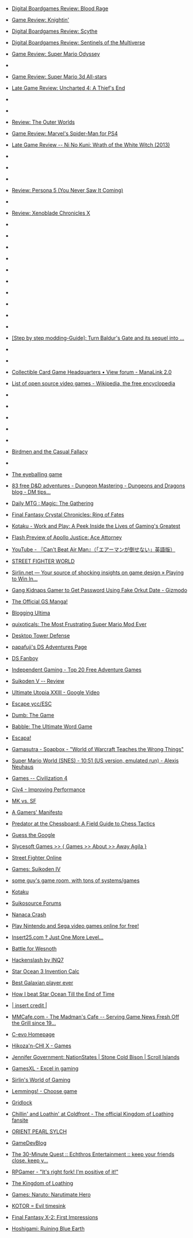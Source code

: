 
- [Digital Boardgames Review: Blood Rage](/2021/03/digital-boardgames-review-blood-rage/)

- [Game Review: Knightin&#39;](/2021/02/game-review-knightin/)

- [Digital Boardgames Review: Scythe](/2021/02/digital-boardgames-review-scythe/)

- [Digital Boardgames Review: Sentinels of the Multiverse](/2021/02/digital-boardgames-review-sentinels-of-the-multiverse/)

- [Game Review: Super Mario Odyssey](/2020/12/game-review-super-mario-odyssey/)

- [](/2020/10/1322214646221205504/)

- [Game Review: Super Mario 3d All-stars](/2020/10/mario-3d-all-stars/)

- [Late Game Review: Uncharted 4: A Thief&#39;s End](/2020/09/uncharted4/)

- [](/2020/09/1301222471568297984/)

- [](/2020/08/1293051269129486337/)

- [Review: The Outer Worlds](/2019/11/outer-worlds/)

- [Game Review: Marvel&#39;s Spider-Man for PS4](/2018/11/game-review-marvels-spider-man-for-ps4/)

- [Late Game Review -- Ni No Kuni: Wrath of the White Witch (2013)](/2018/10/late-game-review-ni-no-kuni-wrath-of-the-white-witch-2013/)

- [](/2018/08/1030779233100947456/)

- [](/2017/12/bduzgkaacpp/)

- [](/2017/10/924546017281785859/)

- [Review: Persona 5 (You Never Saw It Coming)](/2017/06/review-persona-5-you-never-saw-it-coming/)

- [](/2016/12/10155237324233912/)

- [Review: Xenoblade Chronicles X](/2016/12/review-xenoblade-chronicles-x/)

- [](/2015/10/8laqfkmoj3/)

- [](/2014/11/10153371179008912/)

- [](/2014/11/528700287406469120/)

- [](/2013/07/353690869481738241/)

- [](/2012/10/258215576680407041/)

- [](/2012/09/249794730370686976/)

- [](/2012/04/188971847163977728/)

- [](/2011/12/148286730351550469/)

- [](/2011/07/97231680342986753/)

- [](/2010/12/16438210175434752/)

- [[Step by step modding-Guide]: Turn Baldur&#39;s Gate and its sequel into ...](/2010/09/step-by-step-modding-guide-turn-baldur-s-gate-and-its-sequel-into/)

- [](/2010/07/19811340486/)

- [](/2010/04/11808025555/)

- [Collectible Card Game Headquarters • View forum - ManaLink 2.0](/2010/03/collectible-card-game-headquarters-view-forum-manalink-2-0/)

- [List of open source video games - Wikipedia, the free encyclopedia](/2009/12/list-of-open-source-video-games-wikipedia-the-free-encyclopedia/)

- [](/2009/09/3775823306/)

- [](/2009/08/3603255733/)

- [](/2009/07/2582283906/)

- [](/2009/07/2577062665/)

- [](/2009/07/2560147227/)

- [Birdmen and the Casual Fallacy](/2009/01/birdmen-and-the-casual-fallacy/)

- [](/2008/12/1075638523/)

- [The eyeballing game](/2008/10/the-eyeballing-game/)

- [83 free D&amp;D adventures - Dungeon Mastering - Dungeons and Dragons blog - DM tips...](/2008/10/83-free-d-d-adventures-dungeon-mastering-dungeons-and-dragons-blog-dm-tips/)

- [Daily MTG : Magic: The Gathering](/2008/08/daily-mtg-magic-the-gathering/)

- [Final Fantasy Crystal Chronicles: Ring of Fates](/2008/04/final-fantasy-crystal-chronicles-ring-of-fates/)

- [Kotaku - Work and Play: A Peek Inside the Lives of Gaming&#39;s Greatest](/2008/01/kotaku-work-and-play-a-peek-inside-the-lives-of-gaming-s-greatest/)

- [Flash Preview of Apollo Justice: Ace Attorney](/2008/01/flash-preview-of-apollo-justice-ace-attorney/)

- [YouTube - 『Can&#39;t Beat Air Man』（「エアーマンが倒せない」英語版）](/2008/01/youtube-can-t-beat-air-man-eamangadao-senai-ying-yu-ban/)

- [STREET FIGHTER WORLD](/2007/10/street-fighter-world/)

- [Sirlin.net — Your source of shocking insights on game design » Playing to Win In...](/2007/07/sirlin-net-your-source-of-shocking-insights-on-game-design-playing-to-win-in/)

- [Gang Kidnaps Gamer to Get Password Using Fake Orkut Date - Gizmodo](/2007/07/gang-kidnaps-gamer-to-get-password-using-fake-orkut-date-gizmodo/)

- [The Official GS Manga!](/2007/06/the-official-gs-manga/)

- [Blogging Ultima](/2007/05/blogging-ultima/)

- [quixoticals: The Most Frustrating Super Mario Mod Ever](/2007/04/quixoticals-the-most-frustrating-super-mario-mod-ever/)

- [Desktop Tower Defense](/2007/03/desktop-tower-defense/)

- [papafuji&#39;s DS Adventures Page](/2007/03/papafuji-s-ds-adventures-page/)

- [DS Fanboy](/2007/03/ds-fanboy/)

- [Independent Gaming - Top 20 Free Adventure Games](/2007/02/independent-gaming-top-20-free-adventure-games/)

- [Suikoden V -- Review](/2006/05/suikoden-v-review/)

- [Ultimate Utopia XXIII - Google Video](/2006/05/ultimate-utopia-xxiii-google-video/)

- [Escape ycc/ESC](/2006/04/escape-ycc-esc/)

- [Dumb: The Game](/2006/04/dumb-the-game/)

- [Babble: The Ultimate Word Game](/2006/03/babble-the-ultimate-word-game/)

- [Escapa!](/2006/03/escapa/)

- [Gamasutra - Soapbox - &#34;World of Warcraft Teaches the Wrong Things&#34;](/2006/02/gamasutra-soapbox-world-of-warcraft-teaches-the-wrong-things/)

- [Super Mario World (SNES) - 10:51 (US version, emulated run) - Alexis Neuhaus](/2006/01/super-mario-world-snes-10-51-us-version-emulated-run-alexis-neuhaus/)

- [Games -- Civilization 4](/2005/12/games-civilization-4/)

- [Civ4 - Improving Performance](/2005/12/civ4-improving-performance/)

- [MK vs. SF](/2005/06/mk-vs-sf/)

- [A Gamers&#39; Manifesto](/2005/05/a-gamers-manifesto/)

- [Predator at the Chessboard: A Field Guide to Chess Tactics](/2005/05/predator-at-the-chessboard-a-field-guide-to-chess-tactics/)

- [Guess the Google](/2005/05/guess-the-google/)

- [Slycesoft Games &gt;&gt; { Games &gt;&gt; About &gt;&gt; Away Agila }](/2005/05/slycesoft-games-games-about-away-agila/)

- [Street Fighter Online](/2005/04/street-fighter-online/)

- [Games: Suikoden IV](/2005/04/games-suikoden-iv/)

- [some guy&#39;s game room, with tons of systems/games](/2005/04/some-guy-s-game-room-with-tons-of-systems-games/)

- [Kotaku](/2005/04/kotaku/)

- [Suikosource Forums](/2005/03/suikosource-forums/)

- [Nanaca Crash](/2005/03/nanaca-crash/)

- [Play Nintendo and Sega video games online for free!](/2005/02/play-nintendo-and-sega-video-games-online-for-free/)

- [Insert25.com ‽ Just One More Level...](/2005/02/insert25-com-just-one-more-level/)

- [Battle for Wesnoth](/2005/02/battle-for-wesnoth/)

- [Hackenslash by INQ7](/2005/01/hackenslash-by-inq7/)

- [Star Ocean 3 Invention Calc](/2005/01/star-ocean-3-invention-calc/)

- [Best Galaxian player ever](/2004/12/best-galaxian-player-ever/)

- [How I beat Star Ocean Till the End of Time](/2004/12/how-i-beat-star-ocean-till-the-end-of-time/)

- [| insert credit |](/2004/12/insert-credit/)

- [MMCafe.com - The Madman&#39;s Cafe -- Serving Game News Fresh Off the Grill since 19...](/2004/12/mmcafe-com-the-madman-s-cafe-serving-game-news-fresh-off-the-grill-since-19/)

- [C-evo Homepage](/2004/12/c-evo-homepage/)

- [Hikoza&#39;n-CHI X - Games](/2004/12/hikoza-n-chi-x-games/)

- [Jennifer Government: NationStates | Stone Cold Bison | Scroll Islands](/2004/12/jennifer-government-nationstates-stone-cold-bison-scroll-islands/)

- [GamesXL - Excel in gaming](/2004/11/gamesxl-excel-in-gaming/)

- [Sirlin&#39;s World of Gaming](/2004/11/sirlin-s-world-of-gaming/)

- [Lemmings! - Choose game](/2004/11/lemmings-choose-game/)

- [Gridlock](/2004/11/gridlock/)

- [Chillin&#39; and Loathin&#39; at Coldfront - The official Kingdom of Loathing fansite](/2004/11/chillin-and-loathin-at-coldfront-the-official-kingdom-of-loathing-fansite/)

- [ORIENT PEARL SYLCH](/2004/11/orient-pearl-sylch/)

- [GameDevBlog](/2004/11/gamedevblog/)

- [The 30-Minute Quest :: Echthros Entertainment :: keep your friends close. keep y...](/2004/11/the-30-minute-quest-echthros-entertainment-keep-your-friends-close-keep-y/)

- [RPGamer - &#34;It&#39;s right fork! I&#39;m positive of it!&#34;](/2004/11/rpgamer-it-s-right-fork-i-m-positive-of-it/)

- [The Kingdom of Loathing](/2004/11/the-kingdom-of-loathing/)

- [Games: Naruto: Narutimate Hero](/2004/06/games-naruto-narutimate-hero/)

- [KOTOR = Evil timesink](/2004/01/kotor-evil-timesink/)

- [Final Fantasy X-2: First Impressions](/2003/11/final-fantasy-x-2-first-impressions/)

- [Hoshigami: Ruining Blue Earth](/2002/05/hoshigami-ruining-blue-earth/)
